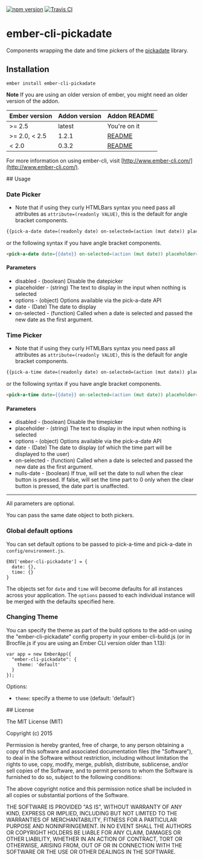 [![npm version](https://badge.fury.io/js/ember-cli-pickadate.svg)](http://badge.fury.io/js/ember-cli-pickadate)
[![Travis CI](https://travis-ci.org/AddJam/ember-cli-pickadate.svg)](https://travis-ci.org/AddJam/ember-cli-pickadate)

# ember-cli-pickadate

Components wrapping the date and time pickers of the [pickadate](http://amsul.ca/pickadate.js) library.

## Installation

`ember install ember-cli-pickadate`

**Note**
If you are using an older version of ember, you might need an older version of the addon.

Ember version | Addon version | Addon README
--------------|---------------|--------------
>= 2.5        | latest        | You're on it
>= 2.0, < 2.5 | 1.2.1         | [README](https://github.com/AddJam/ember-cli-pickadate/blob/fd230d73a1e0534321cdd433f26aade6dd52bd4c/README.md)
< 2.0         | 0.3.2         | [README](https://github.com/AddJam/ember-cli-pickadate/tree/58ae2d75e7fb8d3b96d9ba4a2882ff7af0772408)

For more information on using ember-cli, visit [http://www.ember-cli.com/](http://www.ember-cli.com/).

## Usage

### Date Picker
* Note that if using they curly HTMLBars syntax you need pass all attributes as `attribute=(readonly VALUE)`, this is the default for angle bracket components.
```html
{{pick-a-date date=(readonly date) on-selected=(action (mut date)) placeholder="Pick a date" options=(readonly extraPickadateOptions)}}
```

or the following syntax if you have angle bracket components.
```html
<pick-a-date date={{date}} on-selected=(action (mut date)) placeholder="Pick a date" options={{extraPickadateOptions}}>
```

#### Parameters
 * disabled - (boolean) Disable the datepicker
 * placeholder - (string) The text to display in the input when nothing is selected
 * options - (object) Options available via the pick-a-date API
 * date - (Date) The date to display
 * on-selected - (function) Called when a date is selected and passed the new date as the first argument.

### Time Picker

* Note that if using they curly HTMLBars syntax you need pass all attributes as `attribute=(readonly VALUE)`, this is the default for angle bracket components.
```html
{{pick-a-time date=(readonly date) on-selected=(action (mut date)) placeholder="Pick a time" options=(readonly extraPickadateOptions)}}
```

or the following syntax if you have angle bracket components.
```html
<pick-a-time date={{date}} on-selected=(action (mut date)) placeholder="Pick a time" options={{extraPickadateOptions}}>
```

#### Parameters
 * disabled - (boolean) Disable the timepicker
 * placeholder - (string) The text to display in the input when nothing is selected
 * options - (object) Options available via the pick-a-date API
 * date - (Date) The date to display (of which the time part will be displayed to the user)
 * on-selected - (function) Called when a date is selected and passed the new date as the first argument.
 * nulls-date - (boolean) If true, will set the date to null when the clear button is pressed.
                          If false, will set the time part to 0 only when the clear button is pressed, the date part is unaffected.

----------------------

All parameters are optional.

You can pass the same date object to both pickers.

### Global default options
You can set default options to be passed to pick-a-time and pick-a-date in `config/environment.js`.

```
ENV['ember-cli-pickadate'] = {
  date: {},
  time: {}
}
```

The objects set for `date` and `time` will become defaults for all instances across your application. The `options` passed to each individual instance will be merged with the defaults specified here.

### Changing Theme
You can specify the theme as part of the build options to the add-on using the "ember-cli-pickadate" config property in your ember-cli-build.js (or in Brocfile.js if you are using an Ember CLI version older than 1.13):

```
var app = new EmberApp({
  "ember-cli-pickadate": {
    theme: 'default'
  }
});
```

Options:

* `theme`: specify a theme to use (default: 'default')

## License

The MIT License (MIT)

Copyright (c) 2015

Permission is hereby granted, free of charge, to any person obtaining a copy of this software and associated documentation files (the "Software"), to deal in the Software without restriction, including without limitation the rights to use, copy, modify, merge, publish, distribute, sublicense, and/or sell copies of the Software, and to permit persons to whom the Software is furnished to do so, subject to the following conditions:

The above copyright notice and this permission notice shall be included in all copies or substantial portions of the Software.

THE SOFTWARE IS PROVIDED "AS IS", WITHOUT WARRANTY OF ANY KIND, EXPRESS OR IMPLIED, INCLUDING BUT NOT LIMITED TO THE WARRANTIES OF MERCHANTABILITY, FITNESS FOR A PARTICULAR PURPOSE AND NONINFRINGEMENT. IN NO EVENT SHALL THE AUTHORS OR COPYRIGHT HOLDERS BE LIABLE FOR ANY CLAIM, DAMAGES OR OTHER LIABILITY, WHETHER IN AN ACTION OF CONTRACT, TORT OR OTHERWISE, ARISING FROM, OUT OF OR IN CONNECTION WITH THE SOFTWARE OR THE USE OR OTHER DEALINGS IN THE SOFTWARE.
